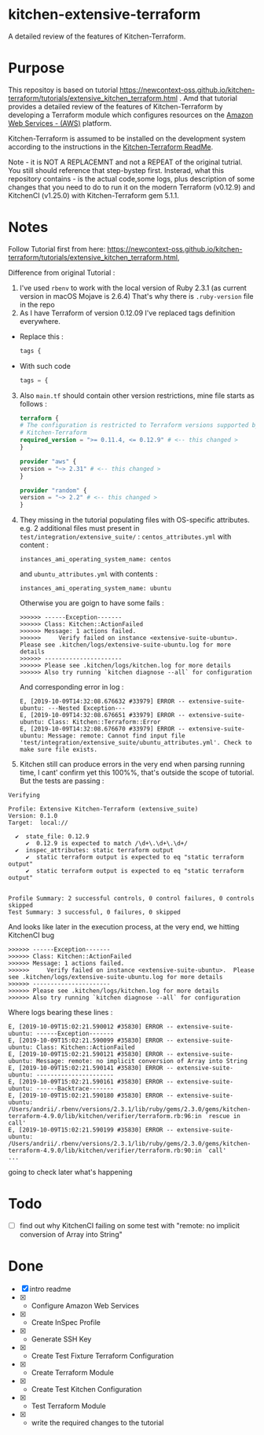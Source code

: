 # kitchen-extensive-terraform
A detailed review of the features of Kitchen-Terraform.

# Purpose
This repositoy is based on tutorial https://newcontext-oss.github.io/kitchen-terraform/tutorials/extensive_kitchen_terraform.html . Amd that tutorial provides a detailed review of the features of Kitchen-Terraform by developing a Terraform module which configures resources on the [Amazon Web Services - (AWS)](https://aws.amazon.com/) platform.

Kitchen-Terraform is assumed to be installed on the development system according to the instructions in the [Kitchen-Terraform ReadMe](https://github.com/newcontext-oss/kitchen-terraform/blob/master/README.md#installation).


Note - it is NOT A REPLACEMNT and not a REPEAT of the original tutrial. You still should reference that step-bystep first. Insterad, what this repository contains - is the actual code,some logs, plus description of some changes that you need to do to run it on the modern  Terraform (v0.12.9) and KitchenCI (v1.25.0) with Kitchen-Terraform gem 5.1.1. 

# Notes

Follow Tutorial first from here: https://newcontext-oss.github.io/kitchen-terraform/tutorials/extensive_kitchen_terraform.html, 

Difference from original Tutorial :
1. I've used `rbenv` to work with the local version of Ruby 2.3.1 (as current version in macOS Mojave is 2.6.4)
That's why there is `.ruby-version` file in the repo
2.  As I have Terraform of version 0.12.09 I've replaced tags definition everywhere. 
- Replace this : 
    ```terraform
    tags {
    ```
- With such code
    ```terraform
    tags = {
    ```
3. Also `main.tf` should contain other version restrictions, mine file starts as follows : 
    ```terraform
    terraform {
    # The configuration is restricted to Terraform versions supported by
    # Kitchen-Terraform
    required_version = ">= 0.11.4, <= 0.12.9" # <-- this changed >
    }

    provider "aws" {
    version = "~> 2.31" # <-- this changed >
    }

    provider "random" {
    version = "~> 2.2" # <-- this changed >
    }
    ```
4. They missing in the tutorial populating files with OS-specific attributes. e.g. 2 additional files must present in `test/integration/extensive_suite/` :
`centos_attributes.yml` with content : 
    ```
    instances_ami_operating_system_name: centos
    ```
    and `ubuntu_attributes.yml` with contents : 
    ```
    instances_ami_operating_system_name: ubuntu
    ```
    Otherwise you are goign to have some fails : 
    ```
    >>>>>> ------Exception-------
    >>>>>> Class: Kitchen::ActionFailed
    >>>>>> Message: 1 actions failed.
    >>>>>>     Verify failed on instance <extensive-suite-ubuntu>.  Please see .kitchen/logs/extensive-suite-ubuntu.log for more details
    >>>>>> ----------------------
    >>>>>> Please see .kitchen/logs/kitchen.log for more details
    >>>>>> Also try running `kitchen diagnose --all` for configuration
    ```
    And corresponding error in log : 
    ```
    E, [2019-10-09T14:32:08.676632 #33979] ERROR -- extensive-suite-ubuntu: ---Nested Exception---
    E, [2019-10-09T14:32:08.676651 #33979] ERROR -- extensive-suite-ubuntu: Class: Kitchen::Terraform::Error
    E, [2019-10-09T14:32:08.676670 #33979] ERROR -- extensive-suite-ubuntu: Message: remote: Cannot find input file 'test/integration/extensive_suite/ubuntu_attributes.yml'. Check to make sure file exists.
    ```
5. Kitchen still can produce errors in the very end when parsing running time, I cant' confirm yet this 100%%, that's outside the scope of tutorial. But the tests are passing :
```
Verifying

Profile: Extensive Kitchen-Terraform (extensive_suite)
Version: 0.1.0
Target:  local://

  ✔  state_file: 0.12.9
     ✔  0.12.9 is expected to match /\d+\.\d+\.\d+/
  ✔  inspec_attributes: static terraform output
     ✔  static terraform output is expected to eq "static terraform output"
     ✔  static terraform output is expected to eq "static terraform output"


Profile Summary: 2 successful controls, 0 control failures, 0 controls skipped
Test Summary: 3 successful, 0 failures, 0 skipped
```
And looks like later in the execution process, at the very end, we hitting KitchenCI bug  
```
>>>>>> ------Exception-------
>>>>>> Class: Kitchen::ActionFailed
>>>>>> Message: 1 actions failed.
>>>>>>     Verify failed on instance <extensive-suite-ubuntu>.  Please see .kitchen/logs/extensive-suite-ubuntu.log for more details
>>>>>> ----------------------
>>>>>> Please see .kitchen/logs/kitchen.log for more details
>>>>>> Also try running `kitchen diagnose --all` for configuration
```
Where logs bearing these lines : 
```
E, [2019-10-09T15:02:21.590012 #35830] ERROR -- extensive-suite-ubuntu: ------Exception-------
E, [2019-10-09T15:02:21.590099 #35830] ERROR -- extensive-suite-ubuntu: Class: Kitchen::ActionFailed
E, [2019-10-09T15:02:21.590121 #35830] ERROR -- extensive-suite-ubuntu: Message: remote: no implicit conversion of Array into String
E, [2019-10-09T15:02:21.590141 #35830] ERROR -- extensive-suite-ubuntu: ----------------------
E, [2019-10-09T15:02:21.590161 #35830] ERROR -- extensive-suite-ubuntu: ------Backtrace-------
E, [2019-10-09T15:02:21.590180 #35830] ERROR -- extensive-suite-ubuntu: /Users/andrii/.rbenv/versions/2.3.1/lib/ruby/gems/2.3.0/gems/kitchen-terraform-4.9.0/lib/kitchen/verifier/terraform.rb:96:in `rescue in call'
E, [2019-10-09T15:02:21.590199 #35830] ERROR -- extensive-suite-ubuntu: /Users/andrii/.rbenv/versions/2.3.1/lib/ruby/gems/2.3.0/gems/kitchen-terraform-4.9.0/lib/kitchen/verifier/terraform.rb:90:in `call'
...
```
going to check later what's happening

# Todo
- [ ] find out why KitchenCI failing on some test with "remote: no implicit conversion of Array into String"

# Done
- [x] intro readme
- [x] - Configure Amazon Web Services
- [x] - Create InSpec Profile
- [x] - Generate SSH Key
- [x] - Create Test Fixture Terraform Configuration
- [x] - Create Terraform Module
- [x] - Create Test Kitchen Configuration
- [x] - Test Terraform Module
- [x] - write the required changes to the tutorial
